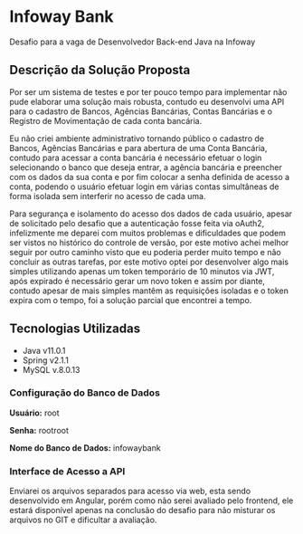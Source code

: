# Infoway Bank

Desafio para a vaga de Desenvolvedor Back-end Java na Infoway

## Descrição da Solução Proposta

Por ser um sistema de testes e por ter pouco tempo para implementar não pude elaborar uma solução mais robusta,
contudo eu desenvolvi uma API para o cadastro de Bancos, Agências Bancárias, Contas Bancárias e o Registro de
Movimentação de cada conta bancária.

Eu não criei ambiente administrativo tornando público o cadastro de Bancos, Agências Bancárias e para abertura
de uma Conta Bancária, contudo para acessar a conta bancária é necessário efetuar o login selecionando o banco
que deseja entrar, a agência bancária e preencher com os dados da sua conta e por fim colocar a senha definida
de acesso a conta, podendo o usuário efetuar login em várias contas simultâneas de forma isolada sem interferir
no acesso de cada uma.

Para segurança e isolamento do acesso dos dados de cada usuário, apesar de solicitado pelo desafio que a autenticação
fosse feita via oAuth2, infelizmente me deparei com muitos problemas e dificuldades que podem ser vistos no histórico
do controle de versão, por este motivo achei melhor seguir por outro caminho visto que eu poderia perder muito tempo
e não concluir as outras tarefas, por este motivo optei por desenvolver algo mais simples utilizando apenas um token
temporário de 10 minutos via JWT, após expirado é necessário gerar um novo token e assim por diante, contudo apesar de
mais simples mantêm as requisições isoladas e o token expira com o tempo, foi a solução parcial que encontrei a tempo.

## Tecnologias Utilizadas

- Java v11.0.1
- Spring v2.1.1
- MySQL v.8.0.13

### Configuração do Banco de Dados

**Usuário:** root

**Senha:** rootroot

**Nome do Banco de Dados:** infowaybank

### Interface de Acesso a API

Enviarei os arquivos separados para acesso via web, esta sendo desenvolvido em Angular, porém como não serei avaliado
pelo frontend, ele estará disponível apenas na conclusão do desafio para não misturar os arquivos no GIT e dificultar
a avaliação.